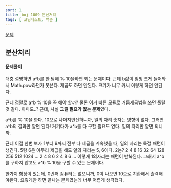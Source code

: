 ```yaml
---
sort: 1
title: boj 1009 분산처리
tags: [ 코딩테스트, 백준 ]
---
```


[문제](https://www.acmicpc.net/problem/1009)

## 분산처리

#### 문제풀이

대충 설명하면 a^b를 한 담에 % 10을하면 되는 문제이다.
근데 b값이 엄청 크게 들어와서 Math.pow라던가 못쓴다.
제곱도 하면 안된다. 크기가 너무 커서 이렇게 하면 안된다.

근데 정말로 a^b % 10을 꼭 해야 할까?
물론 이거 빠른 모듈로 거듭제곱법을 쓰면 풀릴 것 같다. 아마도..?
근데, 사실 **그럴 필요가 없는 문제**였다.

a^b를 % 10을 한다. 10으로 나머지연산하니까, 일의 자리 숫자는 영향이 없다.
그러면 a^b의 결과만 알면 된다!
거기다가 a^b를 다 구할 필요도 없다.
일의 자리만 알면 되니까.

근데 이걸 한번 보자
1부터 9까지 전부 다 제곱을 계속했을 때, 일의 자리는 특정 패턴이 생긴다.
5랑 6은 아무리 제곱을 해도 일의 자리는 5, 6이다.
2는? 2 4 8 16 32 64 128 256 512 1024 ...
2 4 8 6 2 4 8 6 ... 이렇게 1의자리는 패턴이 반복된다.
그래서 a^b를 구하지 않고도 a^b % 10을 구할 수 있는 문제이다.

한가지 함정이 있는데, 0번째 컴퓨터는 없으니까, 0이 나오면 10으로 치환해서 
출력해야한다. 요렇게만 하면 끝나는 문제였는데 너무 어렵게 생각했다.